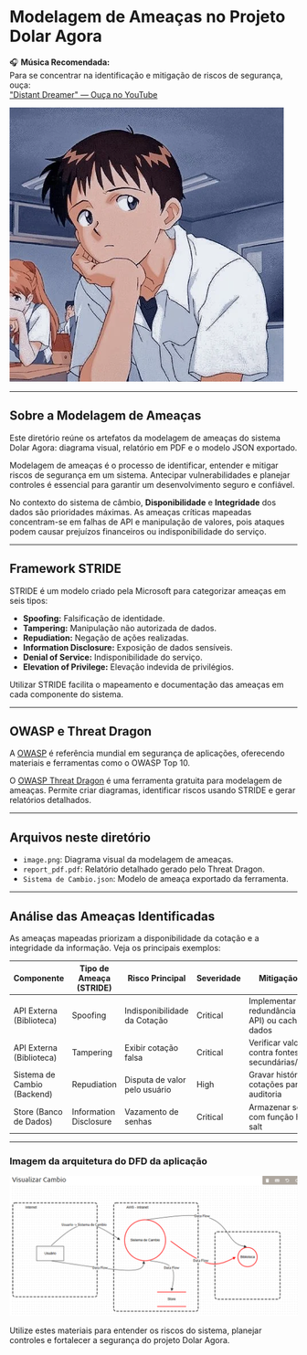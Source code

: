 # Modelagem de Ameaças no Projeto Dolar Agora

🎧 **Música Recomendada:**  
Para se concentrar na identificação e mitigação de riscos de segurança, ouça:  
["Distant Dreamer" — Ouça no YouTube](https://www.youtube.com/watch?v=Q8FzHq2yQGg)

![Shinji](images/shinji.png)

---

## Sobre a Modelagem de Ameaças

Este diretório reúne os artefatos da modelagem de ameaças do sistema Dolar Agora: diagrama visual, relatório em PDF e o modelo JSON exportado.

Modelagem de ameaças é o processo de identificar, entender e mitigar riscos de segurança em um sistema. Antecipar vulnerabilidades e planejar controles é essencial para garantir um desenvolvimento seguro e confiável.

No contexto do sistema de câmbio, **Disponibilidade** e **Integridade** dos dados são prioridades máximas. As ameaças críticas mapeadas concentram-se em falhas de API e manipulação de valores, pois ataques podem causar prejuízos financeiros ou indisponibilidade do serviço.

---

## Framework STRIDE

STRIDE é um modelo criado pela Microsoft para categorizar ameaças em seis tipos:

- **Spoofing:** Falsificação de identidade.
- **Tampering:** Manipulação não autorizada de dados.
- **Repudiation:** Negação de ações realizadas.
- **Information Disclosure:** Exposição de dados sensíveis.
- **Denial of Service:** Indisponibilidade do serviço.
- **Elevation of Privilege:** Elevação indevida de privilégios.

Utilizar STRIDE facilita o mapeamento e documentação das ameaças em cada componente do sistema.

---

## OWASP e Threat Dragon

A [OWASP](https://owasp.org/) é referência mundial em segurança de aplicações, oferecendo materiais e ferramentas como o OWASP Top 10.

O [OWASP Threat Dragon](https://owasp.org/www-project-threat-dragon/) é uma ferramenta gratuita para modelagem de ameaças. Permite criar diagramas, identificar riscos usando STRIDE e gerar relatórios detalhados.

---

## Arquivos neste diretório

- `image.png`: Diagrama visual da modelagem de ameaças.
- `report_pdf.pdf`: Relatório detalhado gerado pelo Threat Dragon.
- `Sistema de Cambio.json`: Modelo de ameaça exportado da ferramenta.

---

## Análise das Ameaças Identificadas

As ameaças mapeadas priorizam a disponibilidade da cotação e a integridade da informação. Veja os principais exemplos:

| Componente                | Tipo de Ameaça (STRIDE) | Risco Principal             | Severidade | Mitigação Chave                                         |
|---------------------------|-------------------------|-----------------------------|------------|---------------------------------------------------------|
| API Externa (Biblioteca)  | Spoofing                | Indisponibilidade da Cotação| Critical   | Implementar redundância (segunda API) ou cache de dados |
| API Externa (Biblioteca)  | Tampering               | Exibir cotação falsa        | Critical   | Verificar valores contra fontes secundárias/históricos  |
| Sistema de Cambio (Backend)| Repudiation            | Disputa de valor pelo usuário| High      | Gravar histórico das cotações para auditoria            |
| Store (Banco de Dados)    | Information Disclosure  | Vazamento de senhas         | Critical   | Armazenar senhas com função hash + salt                 |

---

### Imagem da arquitetura do DFD da aplicação
![DFD](images/threat_modeling/image.png)


Utilize estes materiais para entender os riscos do sistema, planejar controles e fortalecer a segurança do projeto Dolar Agora.